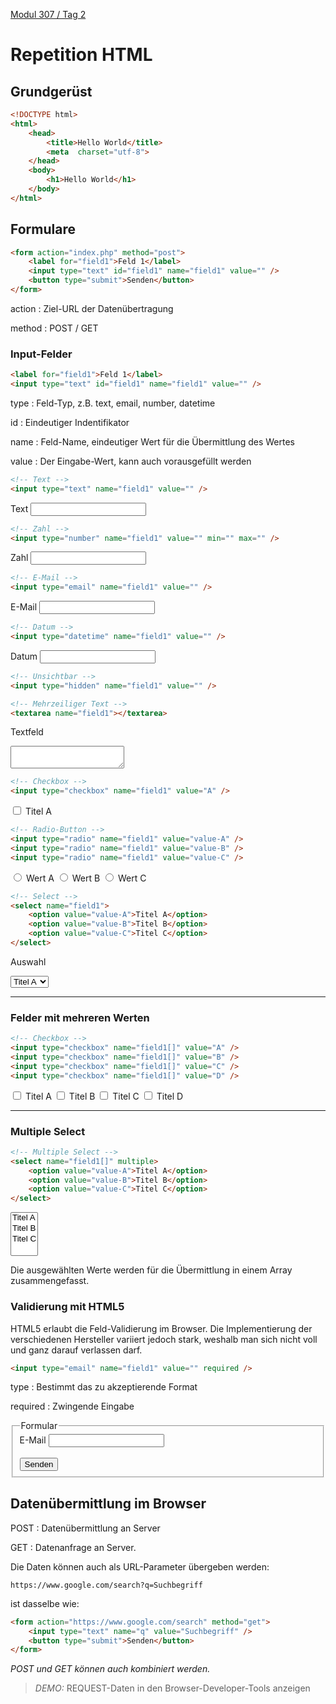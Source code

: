  [Modul 307 / Tag 2](/ilv.307/02-modul-307)

# Repetition HTML

## Grundgerüst
```html
<!DOCTYPE html>
<html>
    <head>
        <title>Hello World</title>
        <meta  charset="utf-8">
    </head>
    <body>
        <h1>Hello World</h1>
    </body>
</html>
```
## Formulare
```html
<form action="index.php" method="post">
    <label for="field1">Feld 1</label>
    <input type="text" id="field1" name="field1" value="" />
    <button type="submit">Senden</button>
</form>
```
action
: Ziel-URL der Datenübertragung

method
: POST / GET

### Input-Felder
```html
<label for="field1">Feld 1</label>
<input type="text" id="field1" name="field1" value="" />
```

type
: Feld-Typ, z.B. text, email, number, datetime

id
: Eindeutiger Indentifikator

name 
: Feld-Name, eindeutiger Wert für die Übermittlung des Wertes

value 
: Der Eingabe-Wert, kann auch vorausgefüllt werden

```html
<!-- Text -->
<input type="text" name="field1" value="" />
```
<label>Text
    <input type="text" name="field1" value="" />
</label>

```html
<!-- Zahl -->
<input type="number" name="field1" value="" min="" max="" />
```
<label>Zahl
    <input type="number" name="field1" value="" min="" max="" />
</label>
```html
<!-- E-Mail -->
<input type="email" name="field1" value="" />
```
<label>E-Mail
    <input type="email" name="field1" value="" />
</label>
```html
<!-- Datum -->
<input type="datetime" name="field1" value="" />
```
<label>Datum
    <input type="datetime" name="field1" value="" />
</label>

```html
<!-- Unsichtbar -->
<input type="hidden" name="field1" value="" />
```
<input type="hidden" name="field1" value="" />

```html
<!-- Mehrzeiliger Text -->
<textarea name="field1"></textarea>
```
<label for="text-field-1">Textfeld</label>
<textarea name="field1" id="text-field-1"></textarea>


```html
<!-- Checkbox -->
<input type="checkbox" name="field1" value="A" />
```
<label>
<input type="checkbox" name="field1" value="A" /> Titel A
</label>

```html
<!-- Radio-Button -->
<input type="radio" name="field1" value="value-A" />
<input type="radio" name="field1" value="value-B" />
<input type="radio" name="field1" value="value-C" />
```
<label>
    <input type="radio" name="field1" value="value-A" /> Wert A
</label>
<label>
    <input type="radio" name="field1" value="value-B" /> Wert B
</label>
<label>
    <input type="radio" name="field1" value="value-C" /> Wert C
</label>

```html
<!-- Select -->
<select name="field1">
    <option value="value-A">Titel A</option>
    <option value="value-B">Titel B</option>
    <option value="value-C">Titel C</option>
</select>
```
<label for="field1">Auswahl</label>

<select name="field1" id="field1">
    <option value="value-A">Titel A</option>
    <option value="value-B">Titel B</option>
    <option value="value-C">Titel C</option>
</select>

---

### Felder mit mehreren Werten

```html
<!-- Checkbox -->
<input type="checkbox" name="field1[]" value="A" />
<input type="checkbox" name="field1[]" value="B" />
<input type="checkbox" name="field1[]" value="C" />
<input type="checkbox" name="field1[]" value="D" />
```
<label>
    <input type="checkbox" name="field1[]" value="A" /> Titel A
</label>
<label>
    <input type="checkbox" name="field1[]" value="B" /> Titel B
</label>
<label>
    <input type="checkbox" name="field1[]" value="C" /> Titel C
</label>
<label>
    <input type="checkbox" name="field1[]" value="D" /> Titel D
</label>

---

### Multiple Select

```html
<!-- Multiple Select -->
<select name="field1[]" multiple>
    <option value="value-A">Titel A</option>
    <option value="value-B">Titel B</option>
    <option value="value-C">Titel C</option>
</select>
```

<select name="field1[]" multiple>
    <option value="value-A">Titel A</option>
    <option value="value-B">Titel B</option>
    <option value="value-C">Titel C</option>
</select>

Die ausgewählten Werte werden für die Übermittlung in einem Array zusammengefasst.

### Validierung mit HTML5

HTML5 erlaubt die Feld-Validierung im Browser. Die Implementierung der verschiedenen Hersteller variiert jedoch stark, weshalb man sich nicht voll und ganz darauf verlassen darf.
```html
<input type="email" name="field1" value="" required />
```
type
: Bestimmt das zu akzeptierende Format

required
: Zwingende Eingabe

<div class="highlight">
    <form method="post" action="">
        <fieldset>
            <legend>Formular</legend>
            <label>E-Mail
                <input type="email" name="field1" value="" required />
            </label>
            <br>
            <br>
            <button type="submit" name="send">Senden</button>
        </fieldset>
    </form>
</div>

## Datenübermittlung im Browser

POST 
: Datenübermittlung an Server

GET 
: Datenanfrage an Server. 

Die Daten können auch als URL-Parameter übergeben werden: 

 `https://www.google.com/search?q=Suchbegriff`

 ist dasselbe wie:
```html
<form action="https://www.google.com/search" method="get">
    <input type="text" name="q" value="Suchbegriff" />
    <button type="submit">Senden</button>
</form>
```
*POST und GET können auch kombiniert werden.* 

> *DEMO:* REQUEST-Daten in den Browser-Developer-Tools anzeigen
<!--stackedit_data:
eyJoaXN0b3J5IjpbLTY4MjYyNzYzOCwtMTIzMzE3NTYwMV19
-->